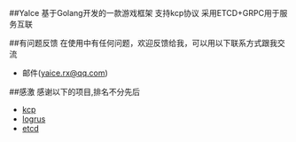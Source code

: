 ##YaIce
基于Golang开发的一款游戏框架
支持kcp协议
采用ETCD+GRPC用于服务互联



##有问题反馈
在使用中有任何问题，欢迎反馈给我，可以用以下联系方式跟我交流

* 邮件(yaice.rx@qq.com)



##感激
感谢以下的项目,排名不分先后

* [kcp](https://github.com/xtaci/kcp-go)
* [logrus](github.com/sirupsen/logrus)
* [etcd](github.com/coreos/etcd)
